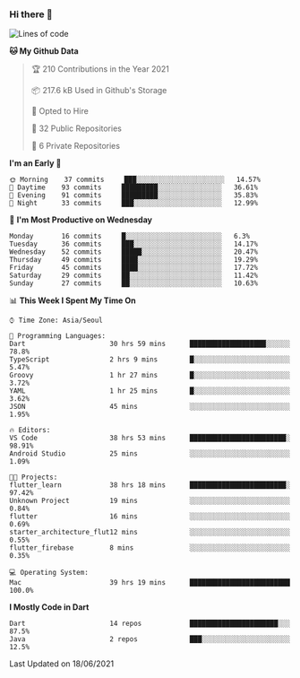 ### Hi there 👋

<!--
**ska2519/ska2519** is a ✨ _special_ ✨ repository because its `README.md` (this file) appears on your GitHub profile.

Here are some ideas to get you started:

- 🔭 I’m currently working on ...
- 🌱 I’m currently learning ...
- 👯 I’m looking to collaborate on ...
- 🤔 I’m looking for help with ...
- 💬 Ask me about ...
- 📫 How to reach me: ...
- 😄 Pronouns: ...
- ⚡ Fun fact: ...
-->

<!--START_SECTION:waka-->
![Lines of code](https://img.shields.io/badge/From%20Hello%20World%20I%27ve%20Written-141976%20lines%20of%20code-blue)

**🐱 My Github Data** 

> 🏆 210 Contributions in the Year 2021
 > 
> 📦 217.6 kB Used in Github's Storage 
 > 
> 💼 Opted to Hire
 > 
> 📜 32 Public Repositories 
 > 
> 🔑 6 Private Repositories  
 > 
**I'm an Early 🐤** 

```text
🌞 Morning    37 commits     ███░░░░░░░░░░░░░░░░░░░░░░   14.57% 
🌆 Daytime    93 commits     █████████░░░░░░░░░░░░░░░░   36.61% 
🌃 Evening    91 commits     █████████░░░░░░░░░░░░░░░░   35.83% 
🌙 Night      33 commits     ███░░░░░░░░░░░░░░░░░░░░░░   12.99%

```
📅 **I'm Most Productive on Wednesday** 

```text
Monday       16 commits     █░░░░░░░░░░░░░░░░░░░░░░░░   6.3% 
Tuesday      36 commits     ███░░░░░░░░░░░░░░░░░░░░░░   14.17% 
Wednesday    52 commits     █████░░░░░░░░░░░░░░░░░░░░   20.47% 
Thursday     49 commits     ████░░░░░░░░░░░░░░░░░░░░░   19.29% 
Friday       45 commits     ████░░░░░░░░░░░░░░░░░░░░░   17.72% 
Saturday     29 commits     ██░░░░░░░░░░░░░░░░░░░░░░░   11.42% 
Sunday       27 commits     ██░░░░░░░░░░░░░░░░░░░░░░░   10.63%

```


📊 **This Week I Spent My Time On** 

```text
⌚︎ Time Zone: Asia/Seoul

💬 Programming Languages: 
Dart                     30 hrs 59 mins      ███████████████████░░░░░░   78.8% 
TypeScript               2 hrs 9 mins        █░░░░░░░░░░░░░░░░░░░░░░░░   5.47% 
Groovy                   1 hr 27 mins        █░░░░░░░░░░░░░░░░░░░░░░░░   3.72% 
YAML                     1 hr 25 mins        █░░░░░░░░░░░░░░░░░░░░░░░░   3.62% 
JSON                     45 mins             ░░░░░░░░░░░░░░░░░░░░░░░░░   1.95%

🔥 Editors: 
VS Code                  38 hrs 53 mins      ████████████████████████░   98.91% 
Android Studio           25 mins             ░░░░░░░░░░░░░░░░░░░░░░░░░   1.09%

🐱‍💻 Projects: 
flutter_learn            38 hrs 18 mins      ████████████████████████░   97.42% 
Unknown Project          19 mins             ░░░░░░░░░░░░░░░░░░░░░░░░░   0.84% 
flutter                  16 mins             ░░░░░░░░░░░░░░░░░░░░░░░░░   0.69% 
starter_architecture_flut12 mins             ░░░░░░░░░░░░░░░░░░░░░░░░░   0.55% 
flutter_firebase         8 mins              ░░░░░░░░░░░░░░░░░░░░░░░░░   0.35%

💻 Operating System: 
Mac                      39 hrs 19 mins      █████████████████████████   100.0%

```

**I Mostly Code in Dart** 

```text
Dart                     14 repos            ██████████████████████░░░   87.5% 
Java                     2 repos             ███░░░░░░░░░░░░░░░░░░░░░░   12.5%

```



 Last Updated on 18/06/2021
<!--END_SECTION:waka-->



